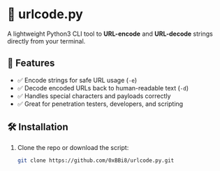 # 🔐 urlcode.py

A lightweight Python3 CLI tool to **URL-encode** and **URL-decode** strings directly from your terminal.

## 🚀 Features

- ✅ Encode strings for safe URL usage (`-e`)
- ✅ Decode encoded URLs back to human-readable text (`-d`)
- ✅ Handles special characters and payloads correctly
- ✅ Great for penetration testers, developers, and scripting

## 🛠️ Installation

1. Clone the repo or download the script:
   ```bash
   git clone https://github.com/0xBBi8/urlcode.py.git
